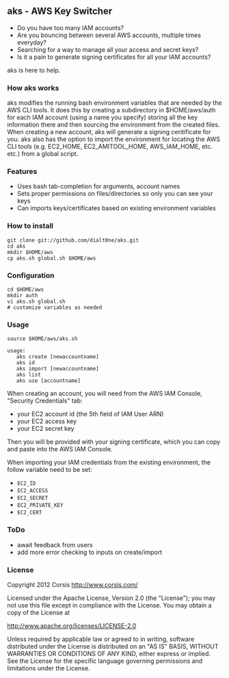 ## aks - AWS Key Switcher

* Do you have too many IAM accounts?
* Are you bouncing between several AWS accounts, multiple times everyday?
* Searching for a way to manage all your access and secret keys?
* Is it a pain to generate signing certificates for all your IAM accounts?

aks is here to help.

### How aks works

aks modifies the running bash environment variables that are needed by the
AWS CLI tools. It does this by creating a subdirectory in $HOME/aws/auth
for each IAM account (using a name you specify) storing all the key information
there and then sourcing the environment from the created files. When creating a
new account, aks will generate a signing ceritificate for you. aks also has the
option to import the environment for locating the AWS CLI tools (e.g. EC2_HOME,
EC2_AMITOOL_HOME, AWS_IAM_HOME, etc. etc.) from a global script.

### Features

* Uses bash tab-completion for arguments, account names
* Sets proper permissions on files/directories so only you can see your keys
* Can imports keys/certificates based on existing environment variables

### How to install

	git clone git://github.com/dialt0ne/aks.git
	cd aks
	mkdir $HOME/aws
	cp aks.sh global.sh $HOME/aws

### Configuration

	cd $HOME/aws
	mkdir auth
	vi aks.sh global.sh
	# customize variables as needed

### Usage

	source $HOME/aws/aks.sh
	
	usage:
	   aks create [newaccountname]
	   aks id
	   aks import [newaccountname]
	   aks list
	   aks use [accountname]

When creating an account, you will need from the AWS IAM Console, "Security Credentials" tab:

* your EC2 account id (the 5th field of IAM User ARN)
* your EC2 access key
* your EC2 secret key

Then you will be provided with your signing certificate, which you can copy and paste into the AWS IAM Console.

When importing your IAM credentials from the existing environment, the follow variable need to be set:

* `EC2_ID`
* `EC2_ACCESS`
* `EC2_SECRET`
* `EC2_PRIVATE_KEY`
* `EC2_CERT`

### ToDo

* await feedback from users
* add more error checking to inputs on create/import

### License

Copyright 2012 Corsis
http://www.corsis.com/

Licensed under the Apache License, Version 2.0 (the "License");
you may not use this file except in compliance with the License.
You may obtain a copy of the License at

http://www.apache.org/licenses/LICENSE-2.0

Unless required by applicable law or agreed to in writing, software
distributed under the License is distributed on an "AS IS" BASIS,
WITHOUT WARRANTIES OR CONDITIONS OF ANY KIND, either express or implied.
See the License for the specific language governing permissions and
limitations under the License.

